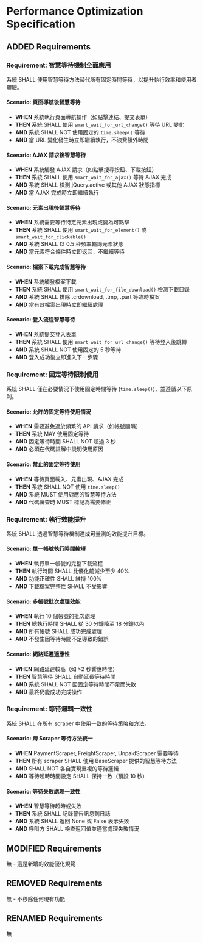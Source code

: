 # Performance Optimization Specification

## ADDED Requirements

### Requirement: 智慧等待機制全面應用

系統 SHALL 使用智慧等待方法替代所有固定時間等待，以提升執行效率和使用者體驗。

#### Scenario: 頁面導航後智慧等待

- **WHEN** 系統執行頁面導航操作（如點擊連結、提交表單）
- **THEN** 系統 SHALL 使用 `smart_wait_for_url_change()` 等待 URL 變化
- **AND** 系統 SHALL NOT 使用固定的 `time.sleep()` 等待
- **AND** 當 URL 變化發生時立即繼續執行，不浪費額外時間

#### Scenario: AJAX 請求後智慧等待

- **WHEN** 系統觸發 AJAX 請求（如點擊搜尋按鈕、下載按鈕）
- **THEN** 系統 SHALL 使用 `smart_wait_for_ajax()` 等待 AJAX 完成
- **AND** 系統 SHALL 檢測 jQuery.active 或其他 AJAX 狀態指標
- **AND** 當 AJAX 完成時立即繼續執行

#### Scenario: 元素出現後智慧等待

- **WHEN** 系統需要等待特定元素出現或變為可點擊
- **THEN** 系統 SHALL 使用 `smart_wait_for_element()` 或 `smart_wait_for_clickable()`
- **AND** 系統 SHALL 以 0.5 秒頻率輪詢元素狀態
- **AND** 當元素符合條件時立即返回，不繼續等待

#### Scenario: 檔案下載完成智慧等待

- **WHEN** 系統觸發檔案下載
- **THEN** 系統 SHALL 使用 `smart_wait_for_file_download()` 檢測下載目錄
- **AND** 系統 SHALL 排除 .crdownload, .tmp, .part 等臨時檔案
- **AND** 當有效檔案出現時立即繼續處理

#### Scenario: 登入流程智慧等待

- **WHEN** 系統提交登入表單
- **THEN** 系統 SHALL 使用 `smart_wait_for_url_change()` 等待登入後跳轉
- **AND** 系統 SHALL NOT 使用固定的 5 秒等待
- **AND** 登入成功後立即進入下一步驟

### Requirement: 固定等待限制使用

系統 SHALL 僅在必要情況下使用固定時間等待 (`time.sleep()`)，並遵循以下原則。

#### Scenario: 允許的固定等待使用情況

- **WHEN** 需要避免過於頻繁的 API 請求（如帳號間隔）
- **THEN** 系統 MAY 使用固定等待
- **AND** 固定等待時間 SHALL NOT 超過 3 秒
- **AND** 必須在代碼註解中說明使用原因

#### Scenario: 禁止的固定等待使用

- **WHEN** 等待頁面載入、元素出現、AJAX 完成
- **THEN** 系統 SHALL NOT 使用 `time.sleep()`
- **AND** 系統 MUST 使用對應的智慧等待方法
- **AND** 代碼審查時 MUST 標記為需要修正

### Requirement: 執行效能提升

系統 SHALL 透過智慧等待機制達成可量測的效能提升目標。

#### Scenario: 單一帳號執行時間縮短

- **WHEN** 執行單一帳號的完整下載流程
- **THEN** 執行時間 SHALL 比優化前減少至少 40%
- **AND** 功能正確性 SHALL 維持 100%
- **AND** 下載檔案完整性 SHALL 不受影響

#### Scenario: 多帳號批次處理效能

- **WHEN** 執行 10 個帳號的批次處理
- **THEN** 總執行時間 SHALL 從 30 分鐘降至 18 分鐘以內
- **AND** 所有帳號 SHALL 成功完成處理
- **AND** 不發生因等待時間不足導致的錯誤

#### Scenario: 網路延遲適應性

- **WHEN** 網路延遲較高（如 >2 秒響應時間）
- **THEN** 智慧等待 SHALL 自動延長等待時間
- **AND** 系統 SHALL NOT 因固定等待時間不足而失敗
- **AND** 最終仍能成功完成操作

### Requirement: 等待邏輯一致性

系統 SHALL 在所有 scraper 中使用一致的等待策略和方法。

#### Scenario: 跨 Scraper 等待方法統一

- **WHEN** PaymentScraper, FreightScraper, UnpaidScraper 需要等待
- **THEN** 所有 scraper SHALL 使用 BaseScraper 提供的智慧等待方法
- **AND** SHALL NOT 各自實現重複的等待邏輯
- **AND** 等待超時時間設定 SHALL 保持一致（預設 10 秒）

#### Scenario: 等待失敗處理一致性

- **WHEN** 智慧等待超時或失敗
- **THEN** 系統 SHALL 記錄警告訊息到日誌
- **AND** 系統 SHALL 返回 None 或 False 表示失敗
- **AND** 呼叫方 SHALL 檢查返回值並適當處理失敗情況

## MODIFIED Requirements

無 - 這是新增的效能優化規範

## REMOVED Requirements

無 - 不移除任何現有功能

## RENAMED Requirements

無
